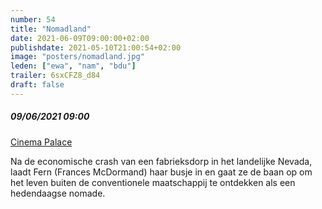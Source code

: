 ```yaml
---
number: 54
title: "Nomadland"
date: 2021-06-09T09:00:00+02:00
publishdate: 2021-05-10T21:00:54+02:00
image: "posters/nomadland.jpg"
leden: ["ewa", "nam", "bdu"]
trailer: 6sxCFZ8_d84
draft: false
---
```


##### 09/06/2021 09:00

[Cinema Palace](https://cinema-palace.be/nl/film/nomadland)

Na de economische crash van een fabrieksdorp in het landelijke Nevada,
laadt Fern (Frances McDormand) haar busje in en gaat ze de baan op om het
leven buiten de conventionele maatschappij te ontdekken als een
hedendaagse nomade. 
<!--more-->

